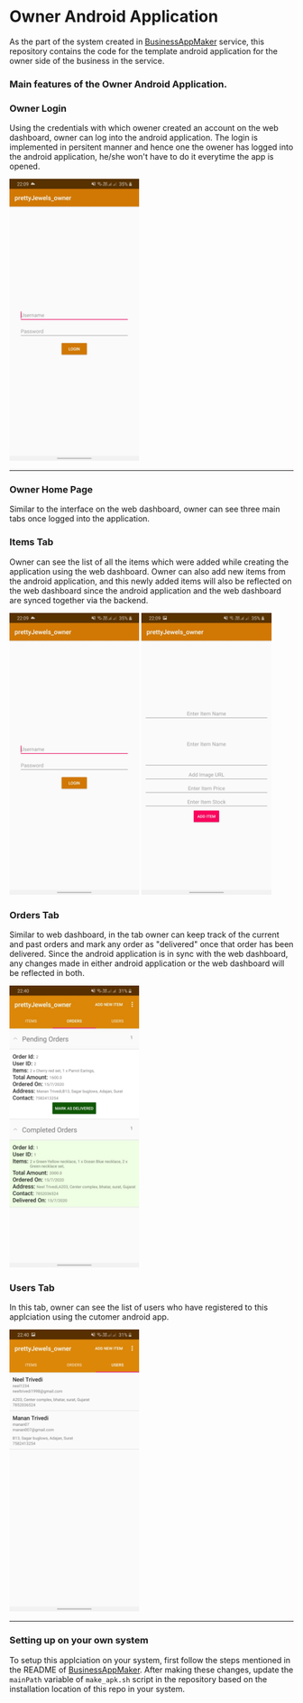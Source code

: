 # Owner Android Application

As the part of the system created in [BusinessAppMaker](https://github.com/rahul2805/HomeBusinessMaker) service, this repository contains the code for the template android application for the owner side of the business in the service.

### Main features of the Owner Android Application.

### Owner Login

Using the credentials with which owener created an account on the web dashboard, owner can log into the android application. The login is implemented in persitent manner and hence one the owener has logged into the android application, he/she won't have to do it everytime the app is opened.

<img src="./statics/android_login.jpeg" height = "500"/>

<hr/>

### Owner Home Page

Similar to the interface on the web dashboard, owner can see three main tabs once logged into the application.

### Items Tab

Owner can see the list of all the items which were added while creating the application using the web dashboard. Owner can also add new items from the android application, and this newly added items will also be reflected on the web dashboard since the android application and the web dashboard are synced together via the backend.

<img src="./statics/android_login.jpeg" height = "500"/> <img src="./statics/android_owner_add_item.jpeg" height = "500"/>

### Orders Tab

Similar to web dashboard, in the tab owner can keep track of the current and past orders and mark any order as "delivered" once that order has been delivered. Since the android application is in sync with the web dashboard, any changes made in either android application or the web dashboard will be reflected in both.

<img src="./statics/android_owner_orders.jpeg" height = "500"/>

### Users Tab

In this tab, owner can see the list of users who have registered to this applciation using the cutomer android app.

<img src="./statics/android_owner_users.jpeg" height = "500"/>

<hr/>

### Setting up on your own system

To setup this applciation on your system, first follow the steps mentioned in the README of [BusinessAppMaker](https://github.com/rahul2805/HomeBusinessMaker). After making these changes, update the ```mainPath``` variable of ```make_apk.sh``` script in the repository based on the installation location of this repo in your system.
